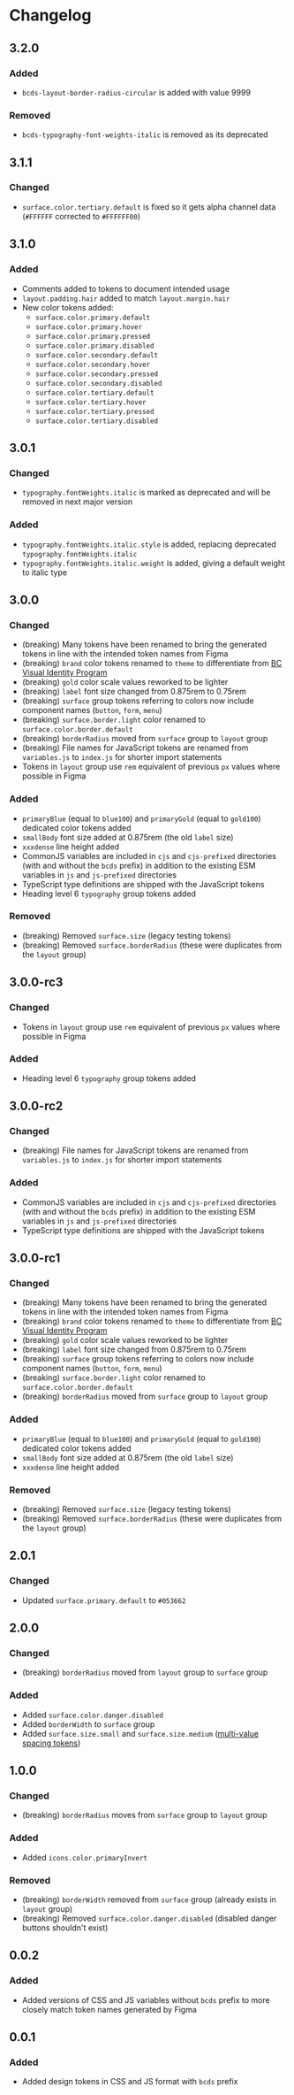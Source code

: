 # Changelog

## 3.2.0

### Added

- `bcds-layout-border-radius-circular` is added with value 9999

### Removed

- `bcds-typography-font-weights-italic` is removed as its deprecated

## 3.1.1

### Changed

- `surface.color.tertiary.default` is fixed so it gets alpha channel data (`#FFFFFF` corrected to `#FFFFFF00`)

## 3.1.0

### Added

- Comments added to tokens to document intended usage
- `layout.padding.hair` added to match `layout.margin.hair`
- New color tokens added:
  - `surface.color.primary.default`
  - `surface.color.primary.hover`
  - `surface.color.primary.pressed`
  - `surface.color.primary.disabled`
  - `surface.color.secondary.default`
  - `surface.color.secondary.hover`
  - `surface.color.secondary.pressed`
  - `surface.color.secondary.disabled`
  - `surface.color.tertiary.default`
  - `surface.color.tertiary.hover`
  - `surface.color.tertiary.pressed`
  - `surface.color.tertiary.disabled`

## 3.0.1

### Changed

- `typography.fontWeights.italic` is marked as deprecated and will be removed in next major version

### Added

- `typography.fontWeights.italic.style` is added, replacing deprecated `typography.fontWeights.italic`
- `typography.fontWeights.italic.weight` is added, giving a default weight to italic type

## 3.0.0

### Changed

- (breaking) Many tokens have been renamed to bring the generated tokens in line with the intended token names from Figma
- (breaking) `brand` color tokens renamed to `theme` to differentiate from [BC Visual Identity Program](https://www2.gov.bc.ca/gov/content?id=CCB4862101CD43C195FF395CAED00F95)
- (breaking) `gold` color scale values reworked to be lighter
- (breaking) `label` font size changed from 0.875rem to 0.75rem
- (breaking) `surface` group tokens referring to colors now include component names (`button`, `form`, `menu`)
- (breaking) `surface.border.light` color renamed to `surface.color.border.default`
- (breaking) `borderRadius` moved from `surface` group to `layout` group
- (breaking) File names for JavaScript tokens are renamed from `variables.js` to `index.js` for shorter import statements
- Tokens in `layout` group use `rem` equivalent of previous `px` values where possible in Figma

### Added

- `primaryBlue` (equal to `blue100`) and `primaryGold` (equal to `gold100`) dedicated color tokens added
- `smallBody` font size added at 0.875rem (the old `label` size)
- `xxxdense` line height added
- CommonJS variables are included in `cjs` and `cjs-prefixed` directories (with and without the `bcds` prefix) in addition to the existing ESM variables in `js` and `js-prefixed` directories
- TypeScript type definitions are shipped with the JavaScript tokens
- Heading level 6 `typography` group tokens added

### Removed

- (breaking) Removed `surface.size` (legacy testing tokens)
- (breaking) Removed `surface.borderRadius` (these were duplicates from the `layout` group)

## 3.0.0-rc3

### Changed

- Tokens in `layout` group use `rem` equivalent of previous `px` values where possible in Figma

### Added

- Heading level 6 `typography` group tokens added

## 3.0.0-rc2

### Changed

- (breaking) File names for JavaScript tokens are renamed from `variables.js` to `index.js` for shorter import statements

### Added

- CommonJS variables are included in `cjs` and `cjs-prefixed` directories (with and without the `bcds` prefix) in addition to the existing ESM variables in `js` and `js-prefixed` directories
- TypeScript type definitions are shipped with the JavaScript tokens

## 3.0.0-rc1

### Changed

- (breaking) Many tokens have been renamed to bring the generated tokens in line with the intended token names from Figma
- (breaking) `brand` color tokens renamed to `theme` to differentiate from [BC Visual Identity Program](https://www2.gov.bc.ca/gov/content?id=CCB4862101CD43C195FF395CAED00F95)
- (breaking) `gold` color scale values reworked to be lighter
- (breaking) `label` font size changed from 0.875rem to 0.75rem
- (breaking) `surface` group tokens referring to colors now include component names (`button`, `form`, `menu`)
- (breaking) `surface.border.light` color renamed to `surface.color.border.default`
- (breaking) `borderRadius` moved from `surface` group to `layout` group

### Added

- `primaryBlue` (equal to `blue100`) and `primaryGold` (equal to `gold100`) dedicated color tokens added
- `smallBody` font size added at 0.875rem (the old `label` size)
- `xxxdense` line height added

### Removed

- (breaking) Removed `surface.size` (legacy testing tokens)
- (breaking) Removed `surface.borderRadius` (these were duplicates from the `layout` group)

## 2.0.1

### Changed

- Updated `surface.primary.default` to `#053662`

## 2.0.0

### Changed

- (breaking) `borderRadius` moved from `layout` group to `surface` group

### Added

- Added `surface.color.danger.disabled`
- Added `borderWidth` to `surface` group
- Added `surface.size.small` and `surface.size.medium` ([multi-value spacing tokens](https://docs.tokens.studio/available-tokens/spacing-tokens))

## 1.0.0

### Changed

- (breaking) `borderRadius` moves from `surface` group to `layout` group

### Added

- Added `icons.color.primaryInvert`

### Removed

- (breaking) `borderWidth` removed from `surface` group (already exists in `layout` group)
- (breaking) Removed `surface.color.danger.disabled` (disabled danger buttons shouldn't exist)

## 0.0.2

### Added

- Added versions of CSS and JS variables without `bcds` prefix to more closely match token names generated by Figma

## 0.0.1

### Added

- Added design tokens in CSS and JS format with `bcds` prefix
